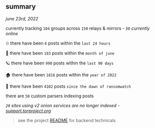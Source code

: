 
## summary
_june 23rd, 2022_

currently tracking `104` groups across `150` relays & mirrors - _`50` currently online_

⏲ there have been `6` posts within the `last 24 hours`

🦈 there have been `183` posts within the `month of june`

🪐 there have been `990` posts within the `last 90 days`

🏚 there have been `1816` posts within the `year of 2022`

🦕 there have been `4102` posts `since the dawn of ransomwatch`

there are `50` custom parsers indexing posts

_`20` sites using v2 onion services are no longer indexed - [support.torproject.org](https://support.torproject.org/onionservices/v2-deprecation/)_

> see the project [README](https://github.com/joshhighet/ransomwatch#ransomwatch--) for backend technicals

